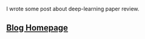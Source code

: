 I wrote some post about deep-learning paper review. 

## [Blog Homepage](https://hoya012.github.io/)

